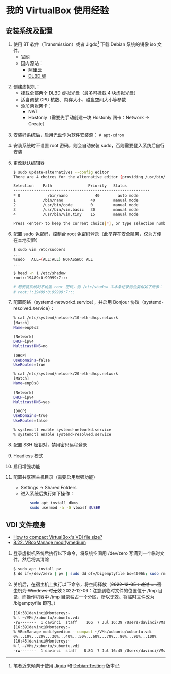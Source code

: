 # 我的 VirtualBox 使用经验

## 安装系统及配置

1. 使用 BT 软件（Transmission）或者 Jigdo[^jigdo] 下载 Debian 系统的镜像 iso 文件，
    - [官网](https://www.debian.org/CD/jigdo-cd/)
    - 国内源站：
        - [阿里云](https://mirrors.aliyun.com/debian-cd/current/amd64/jigdo-cd/)
        - [DLBD 版](https://mirrors.aliyun.com/debian-cd/current/amd64/jigdo-dlbd)

[^jigdo]:笔者近来倾向于使用 [Jigdo](http://atterer.org/jigdo/) ~~和 [Debian Testing](https://mirrors.ustc.edu.cn/debian-cdimage/weekly-builds/amd64/jigdo-dlbd/) 版本~~

2. 创建虚拟机：
    - 挂载全部两个 DLBD 虚拟光盘（最多可挂载 4 块虚拟光盘）
    - 适当调整 CPU 核数、内存大小、磁盘空间大小等参数
    - 添加两张网卡：
        - NAT
        - Hostonly（需要先手动创建一块 Hostonly 网卡：Network -> Create）

<!-- ![virtualbox](../images/virtualbox.png) -->

3. 安装好系统后，启用光盘作为软件安装源： `# apt-cdrom`

1. 安装系统时不设置 root 密码，则会自动安装 sudo，否则需要登入系统后自行安装

1. 更改默认编辑器

    ```bash
    $ sudo update-alternatives --config editor 
    There are 4 choices for the alternative editor (providing /usr/bin/editor).

    Selection    Path                Priority   Status
    ------------------------------------------------------------
    * 0            /bin/nano            40        auto mode
    1            /bin/nano            40        manual mode
    2            /usr/bin/code        0         manual mode
    3            /usr/bin/vim.basic   30        manual mode
    4            /usr/bin/vim.tiny    15        manual mode

    Press <enter> to keep the current choice[*], or type selection number: 
    ```

3. 配置 sudo 免密码，控制台 root 免密码登录（此举存在安全隐患，仅为方便在本地实验）

    ```bash
    $ sudo vim /etc/sudoers
    ...
    %sudo   ALL=(ALL:ALL) NOPASSWD: ALL
    ...

    $ head -n 1 /etc/shadow
    root::19489:0:99999:7:::

    # 若安装系统时不设置 root 密码，则 /etc/shadow 中本条记录则会类似如下所示：
    # root:!:19489:0:99999:7:::

    ```

4. 配置网络（systemd-networkd.service），并启用 Bonjour 协议（systemd-resolved.service）：

    ```bash
    % cat /etc/systemd/network/10-eth-dhcp.network
    [Match]
    Name=enp0s3

    [Network]
    DHCP=ipv4
    MulticastDNS=no

    [DHCP]
    UseDomains=false
    UseRoutes=true

    % cat /etc/systemd/network/20-eth-dhcp.network
    [Match]
    Name=enp0s8

    [Network]
    DHCP=ipv4
    MulticastDNS=yes

    [DHCP]
    UseDomains=true
    UseRoutes=false
    
    % systemctl enable systemd-networkd.service
    % systemctl enable systemd-resolved.service
    ```

5. 配置 SSH 密钥对，禁用密码远程登录
6. Headless 模式
1. 启用增强功能
7. 配置共享宿主机目录（需要启用增强功能）
    - Settings -> Shared Folders 
    - 进入系统后执行如下操作：
        ```bash
            sudo apt install dkms
            sudo usermod -a -G vboxsf $USER
        ```

## VDI 文件瘦身

- [How to compact VirtualBox's VDI file size?](https://superuser.com/questions/529149/how-to-compact-virtualboxs-vdi-file-size)
- [8.22. VBoxManage modifymedium](https://www.virtualbox.org/manual/ch08.html#vboxmanage-modifyvdi)

1. 登录虚拟机系统后执行以下命令，将系统空间用 /dev/zero 写满到一个临时文件，然后将其清除

    ```bash
    $ sudo apt install pv
    $ dd if=/dev/zero | pv | sudo dd of=/bigemptyfile bs=4096k; sudo rm -fv /bigemptyfile
    ```

2. 关机后，在宿主机上执行以下命令，将空间释放（~~2022-12-05：难过……宿主机为 Windows 时无效~~ 2022-12-06：注意到临时文件的位置位于 /tmp 目录，而操作机器中 /tmp 目录独占一个分区，所以无效。将临时文件改为 /bigemptyfile 即可。）

    ```zsh
    [16:38]davinci@Monterey:~
    % l ~/VMs/xubuntu/xubuntu.vdi
    -rw-------  1 davinci  staff    16G  7 Jul 16:39 /Users/davinci/VMs/xubuntu/xubuntu.vdi
    [16:39]davinci@Monterey:~
    % VBoxManage modifymedium --compact ~/VMs/xubuntu/xubuntu.vdi
    0%...10%...20%...30%...40%...50%...60%...70%...80%...90%...100%
    [16:45]davinci@Monterey:~
    % l ~/VMs/xubuntu/xubuntu.vdi
    -rw-------  1 davinci  staff   8.8G  7 Jul 16:45 /Users/davinci/VMs/xubuntu/xubuntu.vdi
    ```
